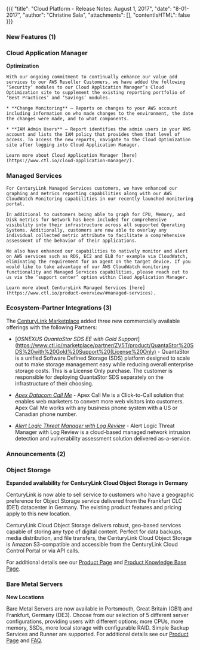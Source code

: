 {{{
"title": "Cloud Platform - Release Notes: August 1, 2017",
"date": "8-01-2017",
"author": "Christine Sala",
"attachments": [],
"contentIsHTML": false
}}}

### New Features (1)

### Cloud Application Manager

**Optimization**

    With our ongoing commitment to continually enhance our value add services to our AWS Reseller Customers, we have added the following ‘Security’ modules to our Cloud Application Manager’s Cloud Optimization site to supplement the existing reporting portfolio of ‘Best Practices’ and ‘Savings’ modules.

    * **Change Monitoring** – Reports on changes to your AWS account including information on who made changes to the environment, the date the changes were made, and to what components.

    * **IAM Admin Users** – Report identifies the admin users in your AWS account and lists the IAM policy that provides them that level of access. To access the new reports, navigate to the Cloud Optimization site after logging into Cloud Application Manager.

    Learn more about Cloud Application Manager [here](https://www.ctl.io/cloud-application-manager/).

### Managed Services

    For CenturyLink Managed Services customers, we have enhanced our graphing and metrics reporting capabilities along with our AWS CloudWatch Monitoring capabilities in our recently launched monitoring portal.

    In additional to customers being able to graph for CPU, Memory, and Disk metrics for Network has been included for comprehensive visibility into their infrastructure across all supported Operating Systems. Additionally, customers are now able to overlay any individual collected metric attribute to facilitate a comprehensive assessment of the behavior of their applications.

    We also have enhanced our capabilities to natively monitor and alert on AWS services such as RDS, EC2 and ELB for example via CloudWatch, eliminating the requirement for an agent on the target device. If you would like to take advantage of our AWS CloudWatch monitoring functionality and Managed Services capabilities, please reach out to us via the ‘support center’ option within Cloud Application Manager.

    Learn more about CenturyLink Managed Services [here](https://www.ctl.io/product-overview/#managed-services).

### Ecosystem-Partner Integrations (3)

The [CenturyLink Marketplace](https://www.ctl.io/marketplace/) added three new commercially available offerings with the following Partners:

* [*OSNEXUS QuantaStor SDS EE with Gold Support*](https://www.ctl.io/marketplace/partner/ZV5T/product/QuantaStor%20SDS%20with%20Gold%20Support%20(License%20Only) - QuantaStor is a unified Software Defined Storage (SDS) platform designed to scale out to make storage management easy while reducing overall enterprise storage costs. This is a License Only purchase. The customer is responsible for deploying QuantaStor SDS separately on the infrastructure of their choosing.

* [*Apex Datacom Call Me*](https://www.ctl.io/marketplace/partner/APEX/product/Call%20Me%20Express/) - Apex Call Me is a Click-to-Call solution that enables web marketers to convert more web visitors into customers. Apex Call Me works with any business phone system with a US or Canadian phone number.

* [*Alert Logic Threat Manager with Log Review*](https://www.ctl.io/marketplace/partner/PST/product/Alert%20Logic%20Log%20Manager%20with%20Log%20Review/) - Alert Logic Threat Manager with Log Review is a cloud-based managed network intrusion detection and vulnerability assessment solution delivered as-a-service.

### Announcements (2)

### Object Storage

**Expanded availability for CenturyLink Cloud Object Storage in Germany**

CenturyLink is now able to sell service to customers who have a geographic preference for Object Storage service delivered from the Frankfurt CLC (DE1) datacenter in Germany. The existing product features and pricing apply to this new location.

CenturyLink Cloud Object Storage delivers robust, geo-based services capable of storing any type of digital content. Perfect for data backups, media distribution, and file transfers, the CenturyLink Cloud Object Storage is Amazon S3-compatible and accessible from the CenturyLink Cloud Control Portal or via API calls.

For additional details see our [Product Page](https://www.ctl.io/object-storage/) and [Product Knowledge Base Page](../../../object-storage/#1).

### Bare Metal Servers

**New Locations**

Bare Metal Servers are now available in Portsmouth, Great Britain (GB1) and Frankfurt, Germany (DE3). Choose from our selection of 5 different server configurations, providing users with different options; more CPUs, more memory, SSDs, more local storage with configurable RAID. Simple Backup Services and Runner are supported.
For additional details see our [Product Page](https://www.ctl.io/bare-metal/) and [FAQ](../../../servers/bare-metal-faq.md/).
